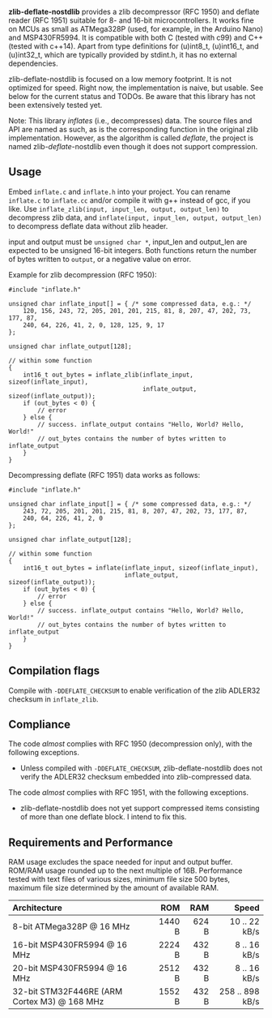 **zlib-deflate-nostdlib** provides a zlib decompressor (RFC 1950) and deflate
reader (RFC 1951) suitable for 8- and 16-bit microcontrollers. It works
fine on MCUs as small as ATMega328P (used, for example, in the Arduino Nano)
and MSP430FR5994. It is compatible with both C (tested with c99) and C++
(tested with c++14). Apart from type definitions for (u)int8\_t, (u)int16\_t,
and (u)int32\_t, which are typically provided by stdint.h, it has no external
dependencies.

zlib-deflate-nostdlib is focused on a low memory footprint. It is not optimized
for speed. Right now, the implementation is naive, but usable. See below for
the current status and TODOs. Be aware that this library has not been
extensively tested yet.

Note: This library *inflates* (i.e., decompresses) data. The source files and
API are named as such, as is the corresponding function in the original zlib
implementation. However, as the algorithm is called *deflate*, the project is
named zlib-*deflate*-nostdlib even though it does not support compression.

## Usage

Embed `inflate.c` and `inflate.h` into your project. You can rename `inflate.c`
to `inflate.cc` and/or compile it with g++ instead of gcc, if you like. Use
`inflate_zlib(input, input_len, output, output_len)` to decompress zlib data,
and `inflate(input, input_len, output, output_len)` to decompress deflate data
without zlib header.

input and output must be `unsigned char *`, input\_len and output\_len are
expected to be unsigned 16-bit integers. Both functions return the number of
bytes written to `output`, or a negative value on error.

Example for zlib decompression (RFC 1950):

```
#include "inflate.h"

unsigned char inflate_input[] = { /* some compressed data, e.g.: */
    120, 156, 243, 72, 205, 201, 201, 215, 81, 8, 207, 47, 202, 73, 177, 87,
    240, 64, 226, 41, 2, 0, 128, 125, 9, 17
};

unsigned char inflate_output[128];

// within some function
{
    int16_t out_bytes = inflate_zlib(inflate_input, sizeof(inflate_input),
                                     inflate_output, sizeof(inflate_output));
    if (out_bytes < 0) {
        // error
    } else {
        // success. inflate_output contains "Hello, World? Hello, World!"
        // out_bytes contains the number of bytes written to inflate_output
    }
}

```

Decompressing deflate (RFC 1951) data works as follows:

```
#include "inflate.h"

unsigned char inflate_input[] = { /* some compressed data, e.g.: */
    243, 72, 205, 201, 201, 215, 81, 8, 207, 47, 202, 73, 177, 87,
    240, 64, 226, 41, 2, 0
};

unsigned char inflate_output[128];

// within some function
{
    int16_t out_bytes = inflate(inflate_input, sizeof(inflate_input),
                                inflate_output, sizeof(inflate_output));
    if (out_bytes < 0) {
        // error
    } else {
        // success. inflate_output contains "Hello, World? Hello, World!"
        // out_bytes contains the number of bytes written to inflate_output
    }
}

```

## Compilation flags

Compile with `-DDEFLATE_CHECKSUM` to enable verification of the zlib ADLER32
checksum in `inflate_zlib`.

## Compliance

The code *almost* complies with RFC 1950 (decompression only), with the
following exceptions.

* Unless compiled with `-DDEFLATE_CHECKSUM`, zlib-deflate-nostdlib does not
  verify the ADLER32 checksum embedded into zlib-compressed data.

The code *almost* complies with RFC 1951, with the following exceptions.

* zlib-deflate-nostdlib does not yet support compressed items consisting of
  more than one deflate block. I intend to fix this.

## Requirements and Performance

RAM usage excludes the space needed for input and output buffer. ROM/RAM usage
rounded up to the next multiple of 16B. Performance tested with text files of
various sizes, minimum file size 500 bytes, maximum file size determined by the
amount of available RAM.

| Architecture | ROM | RAM | Speed
| :--- | ---: | ---: | ---: |
| 8-bit ATMega328P @ 16 MHz | 1440 B | 624 B | 10 .. 22 kB/s |
| 16-bit MSP430FR5994 @ 16 MHz | 2224 B | 432 B | 8 .. 16 kB/s |
| 20-bit MSP430FR5994 @ 16 MHz | 2512 B | 432 B | 8 .. 16 kB/s |
| 32-bit STM32F446RE (ARM Cortex M3) @ 168 MHz | 1552 B | 432 B | 258 .. 898 kB/s |
